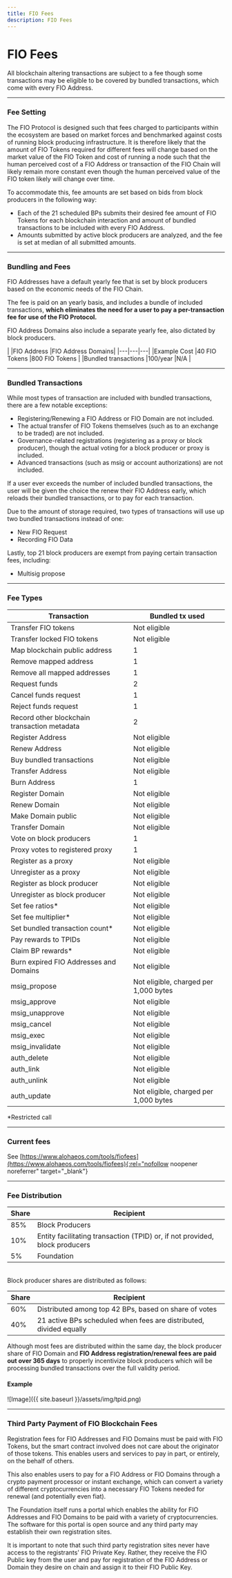 ```yaml
---
title: FIO Fees
description: FIO Fees
---
```

# FIO Fees

All blockchain altering transactions are subject to a fee though some transactions may be eligible to be covered by bundled transactions, which come with every FIO Address.

---
### Fee Setting

The FIO Protocol is designed such that fees charged to participants within the ecosystem are based on market forces and benchmarked against costs of running block producing infrastructure. It is therefore likely that the amount of FIO Tokens required for different fees will change based on the market value of the FIO Token and cost of running a node such that the human perceived cost of a FIO Address or transaction of the FIO Chain will likely remain more constant even though the human perceived value of the FIO token likely will change over time. 

To accommodate this, fee amounts are set based on bids from block producers in the following way: 

* Each of the 21 scheduled BPs submits their desired fee amount of FIO Tokens for each blockchain interaction and amount of bundled transactions to be included with every FIO Address.
* Amounts submitted by active block producers are analyzed, and the fee is set at median of all submitted amounts.


---
### Bundling and Fees

FIO Addresses have a default yearly fee that is set by block producers based on the economic needs of the FIO Chain.

The fee is paid on an yearly basis, and includes a bundle of included transactions, **which eliminates the need for a user to pay a per-transaction fee for use of the FIO Protocol.**

FIO Address Domains also include a separate yearly fee, also dictated by block producers.

​| |FIO Address |FIO Address Domains|
|---|---|---|
|Example Cost |40 FIO Tokens |800 FIO Tokens |
|Bundled transactions |100/year |N/A |

---
### Bundled Transactions

While most types of transaction are included with bundled transactions, there are a few notable exceptions:

* Registering/Renewing a FIO Address or FIO Domain are not included.
* The actual transfer of FIO Tokens themselves (such as to an exchange to be traded) are not included.
* Governance-related registrations (registering as a proxy or block producer), though the actual voting for a block producer or proxy is included.
* Advanced transactions (such as msig or account authorizations) are not included.

If a user ever exceeds the number of included bundled transactions, the user will be given the choice the renew their FIO Address early, which reloads their bundled transactions, or to pay for each transaction.

Due to the amount of storage required, two types of transactions will use up two bundled transactions instead of one:

* New FIO Request
* Recording FIO Data

Lastly, top 21 block producers are exempt from paying certain transaction fees, including: 

* Multisig propose

---
### Fee Types

|Transaction |Bundled tx used|
|---|---|
|Transfer FIO tokens |Not eligible |
|Transfer locked FIO tokens |Not eligible |
|Map blockchain public address |1 |
|Remove mapped address |1 |
|Remove all mapped addresses |1 |
|Request funds |2 |
|Cancel funds request |1 |
|Reject funds request |1 |
|Record other blockchain transaction metadata |2 |
|Register Address |Not eligible |
|Renew Address |Not eligible |
|Buy bundled transactions |Not eligible |
|Transfer Address |Not eligible |
|Burn Address |1 |
|Register Domain |Not eligible |
|Renew Domain |Not eligible |
|Make Domain public |Not eligible |
|Transfer Domain |Not eligible |
|Vote on block producers |1 |
|Proxy votes to registered proxy |1 |
|Register as a proxy |Not eligible |
|Unregister as a proxy |Not eligible |
|Register as block producer |Not eligible |
|Unregister as block producer |Not eligible |
|Set fee ratios* |Not eligible |
|Set fee multiplier* |Not eligible |
|Set bundled transaction count* |Not eligible |
|Pay rewards to TPIDs |Not eligible |
|Claim BP rewards* |Not eligible |
|Burn expired FIO Addresses and Domains |Not eligible |
|msig_propose |Not eligible, charged per 1,000 bytes |
|msig_approve |Not eligible |
|msig_unapprove |Not eligible |
|msig_cancel |Not eligible |
|msig_exec |Not eligible |
|msig_invalidate |Not eligible |
|auth_delete |Not eligible |
|auth_link |Not eligible |
|auth_unlink |Not eligible |
|auth_update |Not eligible, charged per 1,000 bytes |

*Restricted call

---
### Current fees

See [https://www.alohaeos.com/tools/fiofees​](https://www.alohaeos.com/tools/fiofees){:rel="nofollow noopener noreferrer" target="_blank"}

---
### Fee Distribution

|Share |Recipient|
|---|---|
|85% |Block Producers |
|10% |Entity facilitating transaction (TPID) or, if not provided, block producers |
|5% |Foundation |

<br>
Block producer shares are distributed as follows:

|Share |Recipient|
|---|---|
|60% |Distributed among top 42 BPs, based on share of votes |
|40% |21 active BPs scheduled when fees are distributed, divided equally |

Although most fees are distributed within the same day, the block producer share of FIO Domain and **FIO Address registration/renewal fees are paid out over 365 days** to properly incentivize block producers which will be processing bundled transactions over the full validity period.

#### Example

![Image]({{ site.baseurl }}/assets/img/tpid.png)

---
### Third Party Payment of FIO Blockchain Fees

Registration fees for FIO Addresses and FIO Domains must be paid with FIO Tokens, but the smart contract involved does not care about the originator of those tokens. This enables users and services to pay in part, or entirely, on the behalf of others.

This also enables users to pay for a FIO Address or FIO Domains through a crypto payment processor or instant exchange, which can convert a variety of different cryptocurrencies into a necessary FIO Tokens needed for renewal (and potentially even fiat).

The Foundation itself runs a portal which enables the ability for FIO Addresses and FIO Domains to be paid with a variety of cryptocurrencies.  The software for this portal is open source and any third party may establish their own registration sites.  

It is important to note that such third party registration sites never have access to the registrants' FIO Private Key.  Rather, they receive the FIO Public key from the user and pay for registration of the FIO Address or Domain they desire on chain and assign it to their FIO Public Key.
